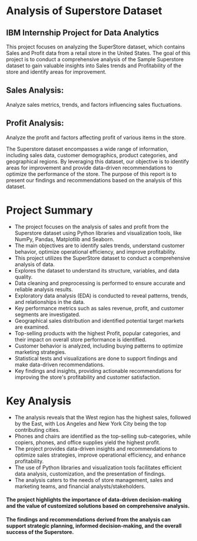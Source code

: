 # Analysis of Superstore Dataset
## IBM Internship Project for Data Analytics

This project focuses on analyzing the SuperStore dataset, which contains Sales and Profit data from a retail store in the United States. The goal of this project is to conduct a comprehensive analysis of the Sample Superstore dataset to gain valuable insights into Sales trends and Profitability of the store and identify areas for improvement. 
## Sales Analysis: 
Analyze sales metrics, trends, and factors influencing sales fluctuations. 
## Profit Analysis: 
Analyze the profit and factors affecting profit of various items in the store. 

The Superstore dataset encompasses a wide range of information, including sales data, customer demographics, product categories, and geographical regions. By leveraging this dataset, our objective is to identify areas for improvement and provide data-driven recommendations to optimize the performance of the store. The purpose of this report is to present our findings and recommendations based on the analysis of this dataset.


# Project Summary
* The project focuses on the analysis of sales and profit from the Superstore dataset using Python libraries and visualization tools, like NumPy, Pandas, Matplotlib and Seaborn.
* The main objectives are to identify sales trends, understand customer behavior, optimize operational efficiency, and improve profitability.
* This project utilizes the SuperStore dataset to conduct a comprehensive analysis of data.
* Explores the dataset to understand its structure, variables, and data quality.
* Data cleaning and preprocessing is performed to ensure accurate and reliable analysis results.
* Exploratory data analysis (EDA) is conducted to reveal patterns, trends, and relationships in the data.
* Key performance metrics such as sales revenue, profit, and customer segments are investigated.
* Geographical sales distribution and identified potential target markets are examined.
* Top-selling products with the highest Profit, popular categories, and their impact on overall store performance is identified.
* Customer behavior is analyzed, including buying patterns to optimize marketing strategies.
* Statistical tests and visualizations are done to support findings and make data-driven recommendations.
* Key findings and insights, providing actionable recommendations for improving the store's profitability and customer satisfaction.

# Key Analysis
* The analysis reveals that the West region has the highest sales, followed by the East, with Los Angeles and New York City being the top contributing cities.
* Phones and chairs are identified as the top-selling sub-categories, while copiers, phones, and office supplies yield the highest profit.
* The project provides data-driven insights and recommendations to optimize sales strategies, improve operational efficiency, and enhance profitability.
* The use of Python libraries and visualization tools facilitates efficient data analysis, customization, and the presentation of findings.
* The analysis caters to the needs of store management, sales and marketing teams, and financial analysts/stakeholders.


#### The project highlights the importance of data-driven decision-making and the value of customized solutions based on comprehensive analysis.
#### The findings and recommendations derived from the analysis can support strategic planning, informed decision-making, and the overall success of the Superstore.
